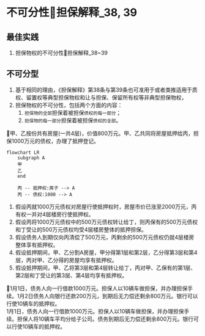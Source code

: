 # 不可分性🚪担保解释_38, 39

## 最佳实践

1. 担保物权的不可分性🚪担保解释_38~39

## 不可分型
1. 基于相同的理由，《担保解释》第38条与第39条也可准用于或者类推适用于质权、留置权等典型担保物权和让与担保、保留所有权等非典型担保物权，
2. 担保物权的不可分性，包括两个方面的内容：
    1. `担保物的全部`担保着被担保`债权的每一部分`；
    2. `担保物的每一部分`担保着被担保`债权的全部`。


🍐甲、乙按份共有房屋(一共4层)，价值800万元。甲、乙共同将房屋抵押给丙，担保1000万元的债权，办理了抵押登记。

```mermaid
flowchart LR
    subgraph A
    甲
    乙
    end

    丙 -- 抵押权:房子 --> A
    丙 -- 债权:1000 --> A
```

1. 假设丙就1000万元债权对房屋行使抵押权时，房屋市价已涨至2000万元，丙有权一并对4层楼房行使抵押权。
2. 假设丙将1000万元债权中的500万元债权转让给丁，则丙保有的500万元债权和丁受让的500万元债权均受4层楼房整体的抵押担保。
3. 假设债务人到期仅向丙清偿了500万元，丙剩余的500万元债权仍就4层楼房整体享有抵押权。
4. 假设抵押期间，甲、乙分割A房屋，甲分得第1层和第2层，乙分得第3层和第4层，丙对甲、乙分得的房屋均享有抵押权。
5. 假设抵押期间，甲、乙将第3层和第4层转让给丁，丙对甲、乙保有的第1层、第2层和丁受让的第3层、第4层均享有抵押权。




🍐1月1日，债务人向一行借款1000万元。担保人以10辆车做担保，并办理担保手续。1月2日债务人向银行还款200万元，到期后无力偿还剩余800万元。银行可以行使10辆车的抵押权。  
1月1日，债务人向一行借款1000万元。担保人以10辆车做担保，并办理担保手续。担保人将10辆车平均分给子公司。债务到期后无力偿还剩余800万元。银行可以行使10辆车的抵押权。




















